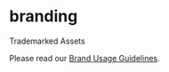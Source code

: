 # branding
Trademarked Assets

Please read our [Brand Usage Guidelines](RChain_BrandGuidelines_INTERACTIVE.pdf).
